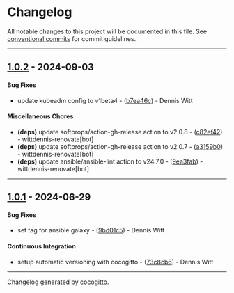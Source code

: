 # Changelog
All notable changes to this project will be documented in this file. See [conventional commits](https://www.conventionalcommits.org/) for commit guidelines.

- - -
## [1.0.2](https://github.com/wittdennis/ansible-role-kubeadm-init/compare/9ea3fabf09b45f7252db708963417cf5a4650bcd..1.0.2) - 2024-09-03
#### Bug Fixes
- update kubeadm config to v1beta4 - ([b7ea46c](https://github.com/wittdennis/ansible-role-kubeadm-init/commit/b7ea46c20b2e73af13d75a6353545a0263810578)) - Dennis Witt
#### Miscellaneous Chores
- **(deps)** update softprops/action-gh-release action to v2.0.8 - ([c82ef42](https://github.com/wittdennis/ansible-role-kubeadm-init/commit/c82ef4261e391a34a6fbaa8fe68f4395f849a842)) - wittdennis-renovate[bot]
- **(deps)** update softprops/action-gh-release action to v2.0.7 - ([a3159b0](https://github.com/wittdennis/ansible-role-kubeadm-init/commit/a3159b0900c7ff58bf3fec5870e1e1066251f833)) - wittdennis-renovate[bot]
- **(deps)** update ansible/ansible-lint action to v24.7.0 - ([9ea3fab](https://github.com/wittdennis/ansible-role-kubeadm-init/commit/9ea3fabf09b45f7252db708963417cf5a4650bcd)) - wittdennis-renovate[bot]

- - -

## [1.0.1](https://github.com/wittdennis/ansible-role-kubeadm-init/compare/73c8cb6aad59484cf36260a57190291f635ec92a..1.0.1) - 2024-06-29
#### Bug Fixes
- set tag for ansible galaxy - ([9bd01c5](https://github.com/wittdennis/ansible-role-kubeadm-init/commit/9bd01c5069579f0872b2468a431ed6a34b8d43fc)) - Dennis Witt
#### Continuous Integration
- setup automatic versioning with cocogitto - ([73c8cb6](https://github.com/wittdennis/ansible-role-kubeadm-init/commit/73c8cb6aad59484cf36260a57190291f635ec92a)) - Dennis Witt

- - -

Changelog generated by [cocogitto](https://github.com/cocogitto/cocogitto).